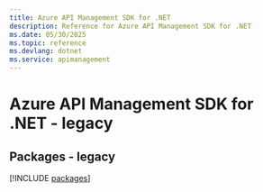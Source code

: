 ```yaml
---
title: Azure API Management SDK for .NET
description: Reference for Azure API Management SDK for .NET
ms.date: 05/30/2025
ms.topic: reference
ms.devlang: dotnet
ms.service: apimanagement
---
```

# Azure API Management SDK for .NET - legacy
## Packages - legacy
[!INCLUDE [packages](api-management-index.md)]